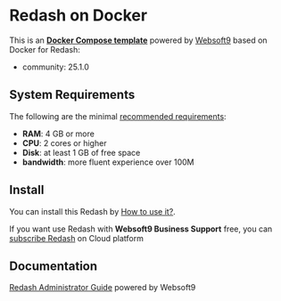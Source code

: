 # Redash on Docker  

This is an **[Docker Compose template](https://github.com/Websoft9/docker-library)** powered by [Websoft9](https://www.websoft9.com) based on Docker for Redash:


 - community:  25.1.0


## System Requirements

The following are the minimal [recommended requirements](https://github.com/redash/docker#recommended-system-requirements):

* **RAM**: 4 GB or more
* **CPU**: 2 cores or higher
* **Disk**: at least 1 GB of free space
* **bandwidth**: more fluent experience over 100M  

## Install

You can install this Redash by [How to use it?](https://github.com/Websoft9/docker-library#how-to-use-it).   

If you want use Redash with **Websoft9 Business Support** free, you can [subscribe Redash](https://www.websoft9.com/apps) on Cloud platform

## Documentation

[Redash Administrator Guide](https://support.websoft9.com/docs/redash) powered by Websoft9